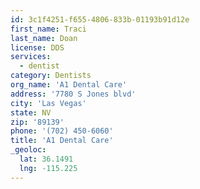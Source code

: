 ```yaml
---
id: 3c1f4251-f655-4806-833b-01193b91d12e
first_name: Traci
last_name: Doan
license: DDS
services:
  - dentist
category: Dentists
org_name: 'A1 Dental Care'
address: '7780 S Jones blvd'
city: 'Las Vegas'
state: NV
zip: '89139'
phone: '(702) 450-6060'
title: 'A1 Dental Care'
_geoloc:
  lat: 36.1491
  lng: -115.225
---
```

